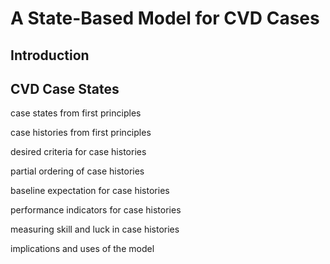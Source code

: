 # A State-Based Model for CVD Cases

## Introduction

## CVD Case States

case states from first principles

case histories from first principles

desired criteria for case histories

partial ordering of case histories

baseline expectation for case histories

performance indicators for case histories

measuring skill and luck in case histories

implications and uses of the model
